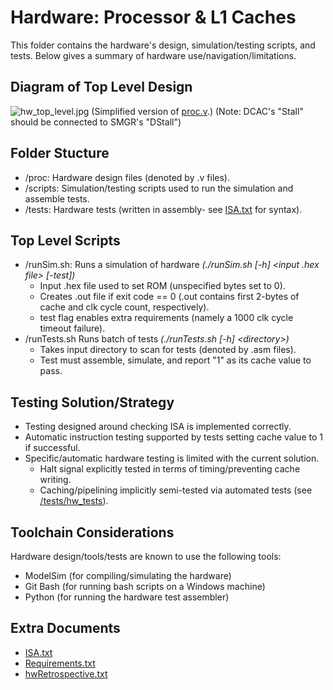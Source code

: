 # Hardware: Processor & L1 Caches
This folder contains the hardware's design, simulation/testing scripts, and tests. Below gives a summary of hardware use/navigation/limitations.

## Diagram of Top Level Design
![hw_top_level.jpg](https://github.com/NerfJohn/Project-RISCII/blob/main/hardware/hw_top_level.jpg)
(Simplified version of [proc.v](https://github.com/NerfJohn/Project-RISCII/blob/main/hardware/proc/proc.v).)
(Note: DCAC's "Stall" should be connected to SMGR's "DStall")

## Folder Stucture
- /proc: Hardware design files (denoted by .v files).
- /scripts: Simulation/testing scripts used to run the simulation and assemble tests.
- /tests: Hardware tests (written in assembly- see [ISA.txt](https://github.com/NerfJohn/Project-RISCII/blob/main/docs/ISA.txt) for syntax).

## Top Level Scripts
- /runSim.sh: Runs a simulation of hardware *(./runSim.sh [-h] <input .hex file> [-test])*
  - Input .hex file used to set ROM (unspecified bytes set to 0).
  - Creates .out file if exit code == 0 (.out contains first 2-bytes of cache and clk cycle count, respectively).
  - test flag enables extra requirements (namely a 1000 clk cycle timeout failure).
- /runTests.sh Runs batch of tests *(./runTests.sh [-h] \<directory\>)*
  - Takes input directory to scan for tests (denoted by .asm files).
  - Test must assemble, simulate, and report "1" as its cache value to pass.

## Testing Solution/Strategy
- Testing designed around checking ISA is implemented correctly.
- Automatic instruction testing supported by tests setting cache value to 1 if successful.
- Specific/automatic hardware testing is limited with the current solution.
  - Halt signal explicitly tested in terms of timing/preventing cache writing.
  - Caching/pipelining implicitly semi-tested via automated tests (see [/tests/hw_tests](https://github.com/NerfJohn/Project-RISCII/tree/main/hardware/tests/hw_tests)).

## Toolchain Considerations
Hardware design/tools/tests are known to use the following tools:
- ModelSim (for compiling/simulating the hardware)
- Git Bash (for running bash scripts on a Windows machine)
- Python (for running the hardware test assembler)

## Extra Documents
- [ISA.txt](https://github.com/NerfJohn/Project-RISCII/blob/main/docs/ISA.txt)
- [Requirements.txt](https://github.com/NerfJohn/Project-RISCII/blob/main/docs/Requirements.txt)
- [hwRetrospective.txt](https://github.com/NerfJohn/Project-RISCII/blob/main/docs/hwRetrospective.txt)
